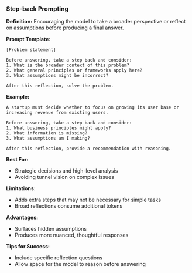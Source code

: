 ### Step-back Prompting

**Definition:** Encouraging the model to take a broader perspective or reflect on assumptions before producing a final answer.

**Prompt Template:**
```
[Problem statement]

Before answering, take a step back and consider:
1. What is the broader context of this problem?
2. What general principles or frameworks apply here?
3. What assumptions might be incorrect?

After this reflection, solve the problem.
```

**Example:**
```
A startup must decide whether to focus on growing its user base or increasing revenue from existing users.

Before answering, take a step back and consider:
1. What business principles might apply?
2. What information is missing?
3. What assumptions am I making?

After this reflection, provide a recommendation with reasoning.
```

**Best For:**
- Strategic decisions and high-level analysis
- Avoiding tunnel vision on complex issues

**Limitations:**
- Adds extra steps that may not be necessary for simple tasks
- Broad reflections consume additional tokens

**Advantages:**
- Surfaces hidden assumptions
- Produces more nuanced, thoughtful responses

**Tips for Success:**
- Include specific reflection questions
- Allow space for the model to reason before answering
